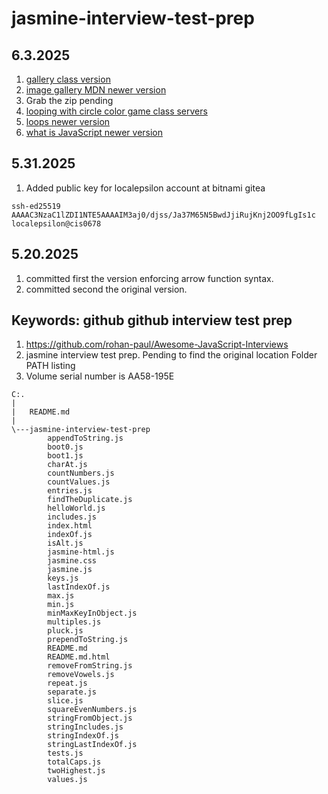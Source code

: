 # jasmine-interview-test-prep

## 6.3.2025
1. [gallery class version](http://developer.mozilla.org/en-US/docs/Learn/JavaScript/Building_blocks/Image_gallery)
1. [image gallery MDN newer version](https://developer.mozilla.org/en-US/docs/Learn_web_development/Core/Scripting/Image_gallery)
1. Grab the zip pending
1. [looping with circle color game class servers](http://developer.mozilla.org/en-US/docs/Learn/JavaScript/Building_blocks/Looping_code)
1. [loops newer version](https://developer.mozilla.org/en-US/docs/Learn_web_development/Core/Scripting/Loops)
1. [what is JavaScript newer version](https://developer.mozilla.org/en-US/docs/Learn_web_development/Core/Scripting/What_is_JavaScript)


## 5.31.2025
1. Added public key for localepsilon account at bitnami gitea
```
ssh-ed25519 AAAAC3NzaC1lZDI1NTE5AAAAIM3aj0/djss/Ja37M65N5BwdJjiRujKnj2OO9fLgIs1c localepsilon@cis0678

```
## 5.20.2025
1. committed first the version enforcing arrow function syntax.
1. committed second the original version.

## Keywords: github github interview test prep
1. https://github.com/rohan-paul/Awesome-JavaScript-Interviews
1. jasmine interview test prep. Pending to find the original location Folder PATH listing
1. Volume serial number is AA58-195E
~~~
C:.
|   
|   README.md
|   
\---jasmine-interview-test-prep
        appendToString.js
        boot0.js
        boot1.js
        charAt.js
        countNumbers.js
        countValues.js
        entries.js
        findTheDuplicate.js
        helloWorld.js
        includes.js
        index.html
        indexOf.js
        isAlt.js
        jasmine-html.js
        jasmine.css
        jasmine.js
        keys.js
        lastIndexOf.js
        max.js
        min.js
        minMaxKeyInObject.js
        multiples.js
        pluck.js
        prependToString.js
        README.md
        README.md.html
        removeFromString.js
        removeVowels.js
        repeat.js
        separate.js
        slice.js
        squareEvenNumbers.js
        stringFromObject.js
        stringIncludes.js
        stringIndexOf.js
        stringLastIndexOf.js
        tests.js
        totalCaps.js
        twoHighest.js
        values.js
~~~

